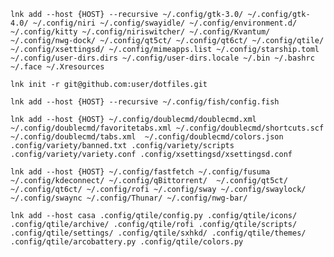 ```lnk add --host {HOST} --recursive ~/.config/gtk-3.0/ ~/.config/gtk-4.0/ ~/.config/niri ~/.config/swayidle/ ~/.config/environment.d/ ~/.config/kitty ~/.config/niriswitcher/ ~/.config/Kvantum/ ~/.config/nwg-dock/ ~/.config/qt5ct/ ~/.config/qt6ct/ ~/.config/qtile/  ~/.config/xsettingsd/ ~/.config/mimeapps.list ~/.config/starship.toml ~/.config/user-dirs.dirs ~/.config/user-dirs.locale ~/.bin ~/.bashrc  ~/.face ~/.Xresources```

`lnk init -r git@github.com:user/dotfiles.git` 

`lnk add --host {HOST} --recursive ~/.config/fish/config.fish` 

`lnk add --host {HOST} ~/.config/doublecmd/doublecmd.xml ~/.config/doublecmd/favoritetabs.xml ~/.config/doublecmd/shortcuts.scf ~/.config/doublecmd/tabs.xml  ~/.config/doublecmd/colors.json .config/variety/banned.txt .config/variety/scripts .config/variety/variety.conf .config/xsettingsd/xsettingsd.conf`

`lnk add --host {HOST} ~/.config/fastfetch ~/.config/fusuma ~/.config/kdeconnect/ ~/.config/qBittorrent/  ~/.config/qt5ct/ ~/.config/qt6ct/ ~/.config/rofi ~/.config/sway ~/.config/swaylock/ ~/.config/swaync ~/.config/Thunar/ ~/.config/nwg-bar/` 

`lnk add --host casa .config/qtile/config.py .config/qtile/icons/ .config/qtile/archive/ .config/qtile/rofi .config/qtile/scripts/ .config/qtile/settings/ .config/qtile/sxhkd/ .config/qtile/themes/ .config/qtile/arcobattery.py .config/qtile/colors.py`  
